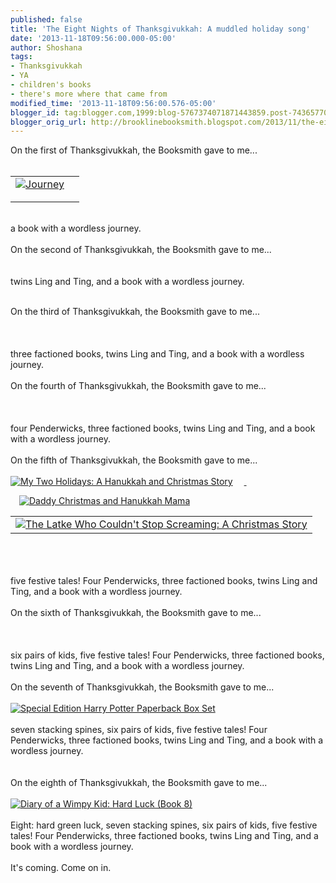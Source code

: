 ```yaml
---
published: false
title: 'The Eight Nights of Thanksgivukkah: A muddled holiday song'
date: '2013-11-18T09:56:00.000-05:00'
author: Shoshana
tags:
- Thanksgivukkah
- YA
- children's books
- there's more where that came from
modified_time: '2013-11-18T09:56:00.576-05:00'
blogger_id: tag:blogger.com,1999:blog-5767374071871443859.post-7436577005957823272
blogger_orig_url: http://brooklinebooksmith.blogspot.com/2013/11/the-eight-nights-of-thanksgivukkah.html
---
```


On the first of Thanksgivukkah, the Booksmith gave to me...<br /><br /><table id="aba-search-results-table"><tbody><tr><td valign="top"><div class="abaproduct-image"><a href="http://www.brooklinebooksmith-shop.com/book/v/9780763660536"><img src="http://images.booksense.com/images/books/536/660/FC9780763660536.JPG" title="Journey" /></a> </div></td><td><div class="abaproduct-details"><div class="abaproduct-title"><h2><a href="http://www.brooklinebooksmith-shop.com/book/v/9780763660536"></a></h2></div></div></td></tr></tbody></table><br />a book with a wordless journey.<br /><br />On the second of Thanksgivukkah, the Booksmith gave to me...<br /><br /><a class="thickbox initThickbox-processed" href="http://images.indiebound.com/052/184/9780316184052.jpg" rel="field_image_cache_0" title="Ling &amp; Ting Share a Birthday"><img src="http://images.booksense.com/images/books/052/184/FC9780316184052.JPG" title="" /></a><br /><br />twins Ling and Ting, and a book with a wordless journey.<br /><div><br /></div><div>On the third of Thanksgivukkah, the Booksmith gave to me...</div><div><br /></div><div><a class="thickbox initThickbox-processed" href="http://images.indiebound.com/784/278/9780062278784.jpg" rel="field_image_cache_0" title="Divergent Series Complete Box Set"><img src="http://images.booksense.com/images/books/784/278/FC9780062278784.JPG" title="" /></a>&nbsp;</div><div><br /></div><div>three factioned books, twins Ling and Ting, and a book with a wordless journey.</div><div>&nbsp;</div><div>On the fourth of Thanksgivukkah, the Booksmith gave to me...</div><div><br /><a class="thickbox initThickbox-processed" href="http://images.indiebound.com/477/420/9780440420477.jpg" rel="field_image_cache_0" title="The Penderwicks: A Summer Tale of Four Sisters, Two Rabbits, and a Very Interesting Boy"><img src="http://images.booksense.com/images/books/477/420/FC9780440420477.JPG" title="" /></a>&nbsp;</div><div><br /></div><div>four Penderwicks, three factioned books, twins Ling and Ting, and a book with a wordless journey.</div><div>&nbsp;</div><div>On the fifth of Thanksgivukkah, the Booksmith gave to me...<br /><br /><a href="http://www.brooklinebooksmith-shop.com/book/v/9780545235150" style="clear: left; float: left; margin-bottom: 1em; margin-right: 1em;"><img src="http://images.booksense.com/images/books/150/235/FC9780545235150.JPG" title="My Two Holidays: A Hanukkah and Christmas Story" /></a><a class="thickbox initThickbox-processed" href="http://images.indiebound.com/313/411/9780823411313.jpg" rel="field_image_cache_0" style="clear: left; float: left; margin-bottom: 1em; margin-right: 1em;" title="Hershel and the Hanukkah Goblins"><img src="http://images.booksense.com/images/books/313/411/FC9780823411313.JPG" title="" /></a>&nbsp;<a class="thickbox initThickbox-processed" href="http://images.indiebound.com/395/113/9781452113395.jpg" rel="field_image_cache_0" title="Giving Thanks: Poems, Prayers, and Praise Songs of Thanksgiving"><img src="http://images.booksense.com/images/books/395/113/FC9781452113395.JPG" title="" /></a><a href="http://www.brooklinebooksmith-shop.com/book/v/9780062198693"><span style="color: black;">&nbsp;</span></a> <a href="http://www.brooklinebooksmith-shop.com/book/v/9780375860935"><img src="http://images.booksense.com/images/books/935/860/FC9780375860935.JPG" title="Daddy Christmas and Hanukkah Mama" /></a>&nbsp;    <br /><dl class="search-results apachesolr_search-results"><table id="aba-search-results-table"><tbody><tr><td valign="top"><div class="abaproduct-image"><a href="http://www.brooklinebooksmith-shop.com/book/v/9781932416879"><img src="http://images.booksense.com/images/books/879/416/FC9781932416879.JPG" title="The Latke Who Couldn't Stop Screaming: A Christmas Story" /></a> </div></td></tr></tbody></table></dl></div><div><br /></div><div><br /></div><div><br />five festive tales! Four Penderwicks, three factioned books, twins Ling and Ting, and a book with a wordless journey.<br /><br />On the sixth of Thanksgivukkah, the Booksmith gave to me...<br /><br /><a class="thickbox initThickbox-processed" href="http://images.indiebound.com/138/763/9780060763138.jpg" rel="field_image_cache_0" title="Cheaper by the Dozen"><img src="http://images.booksense.com/images/books/138/763/FC9780060763138.JPG" title="" /></a><br /><br /><br />six pairs of kids, five festive tales! Four Penderwicks, three factioned books, twins Ling and Ting, and a book with a wordless journey.<br /><br />On the seventh of Thanksgivukkah, the Booksmith gave to me...<br /><br /><a href="http://www.brooklinebooksmith-shop.com/book/v/9780545596275"><img src="http://images.booksense.com/images/books/275/596/FC9780545596275.JPG" title="Special Edition Harry Potter Paperback Box Set" /></a><br /><br />seven stacking spines, six pairs of kids, five festive tales! Four Penderwicks, three factioned books, twins Ling and Ting, and a book with a wordless journey.<br /><br /><br />On the eighth of Thanksgivukkah, the Booksmith gave to me...<br /><br /><a href="http://www.brooklinebooksmith-shop.com/book/v/9781419711329"><img src="http://images.booksense.com/images/books/329/711/FC9781419711329.JPG" title="Diary of a Wimpy Kid: Hard Luck (Book 8)" /></a><br /><br />Eight: hard green luck, seven stacking spines, six pairs of kids, five festive tales! Four Penderwicks, three factioned books, twins Ling and Ting, and a book with a wordless journey.<br /><br />It's coming. Come on in.<br /><br />&nbsp;</div><br />